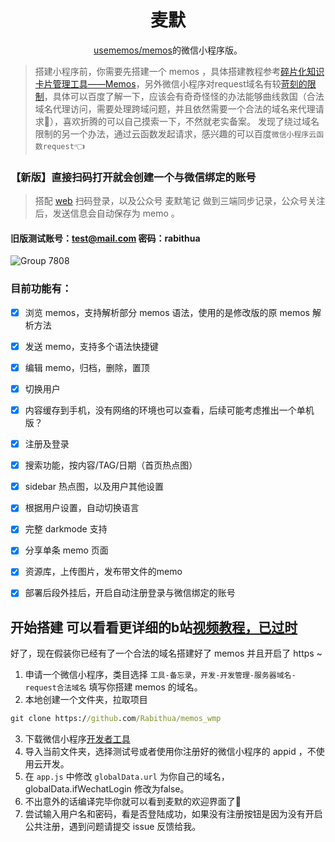 <h1 align='center'>麦默</h1>

<p align='center'><a href="https://github.com/usememos/memos">usememos/memos</a>的微信小程序版。</p>


> 搭建小程序前，你需要先搭建一个 memos ，具体搭建教程参考[碎片化知识卡片管理工具——Memos](https://blog.laoda.de/archives/docker-install-memos)，另外微信小程序对request域名有较[苛刻的限制](https://developers.weixin.qq.com/miniprogram/dev/framework/ability/network.html)，具体可以百度了解一下，应该会有奇奇怪怪的办法能够曲线救国（合法域名代理访问，需要处理跨域问题，并且依然需要一个合法的域名来代理请求👶），喜欢折腾的可以自己摸索一下，不然就老实备案。
> 发现了绕过域名限制的另一个办法，通过云函数发起请求，感兴趣的可以百度`微信小程序云函数request`👈

### 【新版】直接扫码打开就会创建一个与微信绑定的账号
> 搭配 [web](https://memos.wowow.club/) 扫码登录，以及公众号 麦默笔记 做到三端同步记录，公众号关注后，发送信息会自动保存为 memo 。

#### 旧版测试账号：test@mail.com 密码：rabithua 

![Group 7808](https://user-images.githubusercontent.com/34543831/202215080-b2d8e33a-82b1-440a-8fc0-f7ea1afb4cc4.png)

### 目前功能有：

- [x] 浏览 memos，支持解析部分 memos 语法，使用的是修改版的原 memos 解析方法
- [x] 发送 memo，支持多个语法快捷键
- [x] 编辑 memo，归档，删除，置顶
- [x] 切换用户
- [x] 内容缓存到手机，没有网络的环境也可以查看，后续可能考虑推出一个单机版？
- [x] 注册及登录
- [x] 搜索功能，按内容/TAG/日期（首页热点图）
- [x] sidebar 热点图，以及用户其他设置
- [x] 根据用户设置，自动切换语言
- [x] 完整 darkmode 支持
- [x] 分享单条 memo 页面
- [x] 资源库，上传图片，发布带文件的memo
- [x] 部署后段外挂后，开启自动注册登录与微信绑定的账号


## 开始搭建 可以看看更详细的b站[视频教程，已过时](https://www.bilibili.com/video/BV1KX4y1C7vx)

好了，现在假装你已经有了一个合法的域名搭建好了 memos 并且开启了 https ~

1. 申请一个微信小程序，类目选择 `工具-备忘录`，`开发-开发管理-服务器域名-request合法域名` 填写你搭建 memos 的域名。
2. 本地创建一个文件夹，拉取项目
```cmd
git clone https://github.com/Rabithua/memos_wmp
```
3. 下载微信小程序[开发者工具](https://developers.weixin.qq.com/miniprogram/dev/devtools/download.html)
4. 导入当前文件夹，选择测试号或者使用你注册好的微信小程序的 appid ，不使用云开发。
5. 在 `app.js` 中修改 `globalData.url` 为你自己的域名，globalData.ifWechatLogin 修改为false。
6. 不出意外的话编译完毕你就可以看到麦默的欢迎界面了🎉
7. 尝试输入用户名和密码，看是否登陆成功，如果没有注册按钮是因为没有开启公共注册，遇到问题请提交 issue 反馈给我。
